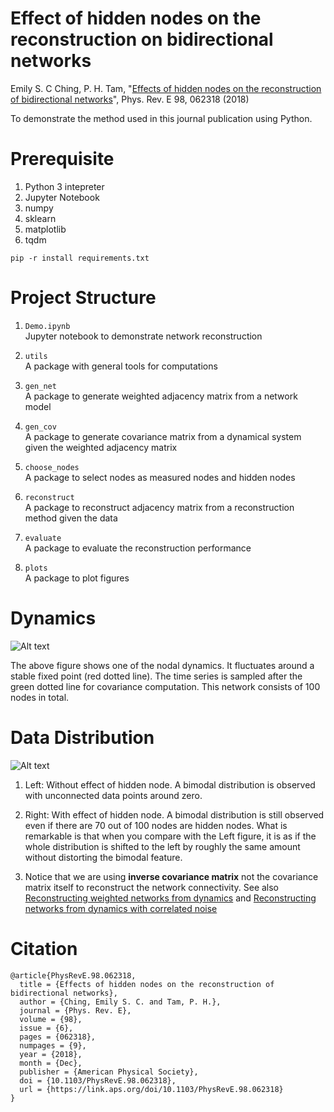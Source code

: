 # Effect of hidden nodes on the reconstruction on bidirectional networks

Emily S. C Ching, P. H. Tam, "[Effects of hidden nodes on the reconstruction of bidirectional networks](https://journals.aps.org/pre/abstract/10.1103/PhysRevE.98.062318)", Phys. Rev. E 98, 062318 (2018)<br>

To demonstrate the method used in this journal publication using Python.


# Prerequisite
1. Python 3 intepreter 
2. Jupyter Notebook
3. numpy
4. sklearn
5. matplotlib
6. tqdm

```
pip -r install requirements.txt
```


# Project Structure
1. `Demo.ipynb`<br>
   Jupyter notebook to demonstrate network reconstruction

2. `utils`<br>
   A package with general tools for computations 

3. `gen_net`<br>
   A package to generate weighted adjacency matrix from a network model

4. `gen_cov`<br>
   A package to generate covariance matrix from a dynamical system given the weighted adjacency matrix

5. `choose_nodes`<br>
   A package to select nodes as measured nodes and hidden nodes

6. `reconstruct`<br>
   A package to reconstruct adjacency matrix from a reconstruction method given the data

8. `evaluate`<br>
   A package to evaluate the reconstruction performance

9. `plots`<br>
   A package to plot figures


# Dynamics
![Alt text](https://github.com/newTypeGeek/Network-Reconstruction/blob/master/logistic_diffusive_ts.png?raw=true "Title")

The above figure shows one of the nodal dynamics. It fluctuates around a stable fixed point (red dotted line). The time series is sampled after the green dotted line for covariance computation. This network consists of 100 nodes in total.


# Data Distribution
![Alt text](https://github.com/newTypeGeek/Network-Reconstruction/blob/master/cov_inv_dist.png?raw=true "Title")
1. Left: Without effect of hidden node. A bimodal distribution is observed with unconnected data points around zero.

2. Right: With effect of hidden node. A bimodal distribution is still observed even if there are 70 out of 100 nodes are hidden nodes. What is remarkable is that when you compare with the Left figure, it is as if the whole distribution is shifted to the left by roughly the same amount without distorting the bimodal feature.

3. Notice that we are using **inverse covariance matrix** not the covariance matrix itself to reconstruct the network connectivity. See also [Reconstructing weighted networks from dynamics](https://journals.aps.org/pre/abstract/10.1103/PhysRevE.91.030801) and [Reconstructing networks from dynamics with correlated noise](https://www.sciencedirect.com/science/article/pii/S0378437118302498)






# Citation
```
@article{PhysRevE.98.062318,
  title = {Effects of hidden nodes on the reconstruction of bidirectional networks},
  author = {Ching, Emily S. C. and Tam, P. H.},
  journal = {Phys. Rev. E},
  volume = {98},
  issue = {6},
  pages = {062318},
  numpages = {9},
  year = {2018},
  month = {Dec},
  publisher = {American Physical Society},
  doi = {10.1103/PhysRevE.98.062318},
  url = {https://link.aps.org/doi/10.1103/PhysRevE.98.062318}
}

```
